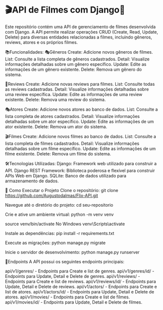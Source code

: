 # 🎬API de Filmes com Django🎥

Este repositório contém uma API de gerenciamento de filmes desenvolvida com Django.
A API permite realizar operações CRUD (Create, Read, Update, Delete) para diversas entidades relacionadas a filmes, incluindo gêneros, reviews, atores e os próprios filmes.

📚Funcionalidades:
🎭Gêneros
Create: Adicione novos gêneros de filmes.
List: Consulte a lista completa de gêneros cadastrados.
Detail: Visualize informações detalhadas sobre um gênero específico.
Update: Edite as informações de um gênero existente.
Delete: Remova um gênero do sistema.

📝Reviews
Create: Adicione novas reviews para filmes.
List: Consulte todas as reviews cadastradas.
Detail: Visualize informações detalhadas sobre uma review específica.
Update: Edite as informações de uma review existente.
Delete: Remova uma review do sistema.

🎭Atores
Create: Adicione novos atores ao banco de dados.
List: Consulte a lista completa de atores cadastrados.
Detail: Visualize informações detalhadas sobre um ator específico.
Update: Edite as informações de um ator existente.
Delete: Remova um ator do sistema.

🎬Filmes
Create: Adicione novos filmes ao banco de dados.
List: Consulte a lista completa de filmes cadastrados.
Detail: Visualize informações detalhadas sobre um filme específico.
Update: Edite as informações de um filme existente.
Delete: Remova um filme do sistema.

🛠Tecnologias Utilizadas:
Django: Framework web utilizado para construir a API.
Django REST Framework: Biblioteca poderosa e flexível para construir APIs Web em Django.
SQLite: Banco de dados utilizado para armazenamento de dados.

🚀 Como Executar o Projeto Clone o repositório:
git clone https://github.com/Augustodalmas/Flix-API.git

Navegue até o diretório do projeto:
cd seu-repositorio

Crie e ative um ambiente virtual:
python -m venv venv

source venv/bin/activate
No Windows
venv\Scripts\activate

Instale as dependências:
pip install -r requirements.txt

Execute as migrações:
python manage.py migrate

Inicie o servidor de desenvolvimento:
python manage.py runserver

🔗Endpoints
A API possui os seguintes endpoints principais:

api/v1/genres/ - Endpoints para Create e list de genres.
api/v1/genres/id/ - Endpoints para Update, Detail e Delete de genres.
api/v1/reviews/ - Endpoints para Create e list de reviews.
api/v1/reviews/id/ - Endpoints para Update, Detail e Delete de reviews.
api/v1/actors/ - Endpoints para Create e list de atores.
api/v1/actors/id/ - Endpoints para Update, Detail e Delete de atores.
api/v1/movies/ - Endpoints para Create e list de filmes.
api/v1/movies/id/ - Endpoints para Update, Detail e Delete de filmes.
